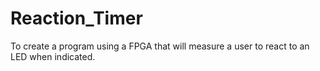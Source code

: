 # Reaction_Timer
To create a program using a FPGA that will measure a user to react to an LED when indicated.
